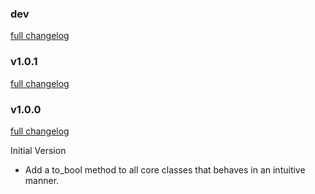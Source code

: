 ### dev
[full changelog](http://github.com/MrJoy/rspec-gc-control/compare/v1.0.0...master)

### v1.0.1
[full changelog](http://github.com/MrJoy/to_bool/compare/ed0afa2...v1.0.1)

### v1.0.0
[full changelog](http://github.com/MrJoy/to_bool/compare/ed0afa2...v1.0.0)

Initial Version

* Add a to_bool method to all core classes that behaves in an intuitive manner.
